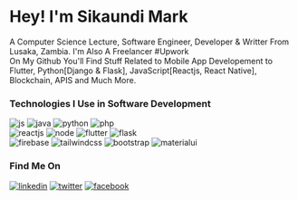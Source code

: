 
# Hey! I'm Sikaundi Mark 
<p>
A Computer Science Lecture, Software Engineer, Developer & Writter From Lusaka, Zambia. I'm Also A Freelancer #Upwork
<br>
On My Github You'll Find Stuff Related to Mobile App Developement to Flutter, Python[Django & Flask], JavaScript[Reactjs, React Native], Blockchain, APIS and Much More.
</p>

### Technologies I Use in Software Development 

![js](https://img.shields.io/badge/JavaScript-323330?style=for-the-badge&logo=javascript&logoColor=F7DF1E)
![java](https://img.shields.io/badge/Java-ED8B00?style=for-the-badge&logo=java&logoColor=white)
![python](https://img.shields.io/badge/Python-FFD43B?style=for-the-badge&logo=python&logoColor=blue)
![php](https://img.shields.io/badge/PHP-777BB4?style=for-the-badge&logo=php&logoColor=white)
<br />
![reactjs](https://img.shields.io/badge/React-20232A?style=for-the-badge&logo=react&logoColor=61DAFB)
![node](https://img.shields.io/badge/Node.js-339933?style=for-the-badge&logo=nodedotjs&logoColor=white)
![flutter](https://img.shields.io/badge/Flutter-02569B?style=for-the-badge&logo=flutter&logoColor=white)
![flask](https://img.shields.io/badge/Flask-000000?style=for-the-badge&logo=flask&logoColor=white)
<br />
![firebase](https://img.shields.io/badge/firebase-ffca28?style=for-the-badge&logo=firebase&logoColor=black)
![tailwindcss](https://img.shields.io/badge/Tailwind_CSS-38B2AC?style=for-the-badge&logo=tailwind-css&logoColor=white)
![bootstrap](https://img.shields.io/badge/Bootstrap-563D7C?style=for-the-badge&logo=bootstrap&logoColor=white)
![materialui](https://img.shields.io/badge/Material%20UI-007FFF?style=for-the-badge&logo=mui&logoColor=white)

### Find Me On

[![linkedin](https://img.shields.io/badge/LinkedIn-0077B5?style=for-the-badge&logo=linkedin&logoColor=white)](https://www.linkedin.com/in/mark-emmanuel-sikaundi-123a55198/)
[![twitter](https://img.shields.io/badge/Twitter-1DA1F2?style=for-the-badge&logo=twitter&logoColor=white)](https://twitter.com/Alisikaundi)
[![facebook](https://img.shields.io/badge/Facebook-1DA1F2?style=for-the-badge&logo=twitter&logoColor=white)](https://facebook.com/cs60apa)
